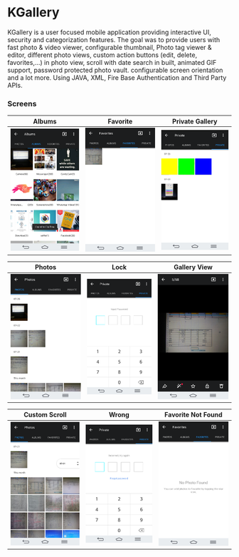 # KGallery
KGallery is a user focused mobile application providing interactive UI, security and categorization features. The goal was to provide users with fast photo & video viewer, configurable thumbnail, Photo tag viewer & editor, different photo views, custom action buttons (edit, delete, favorites,...) in photo view, scroll with date search in built, animated GIF support, password protected photo vault. configurable screen orientation and a lot more. Using JAVA, XML, Fire Base Authentication and Third Party APIs.



### Screens 
 Albums                    |  Favorite            | Private Gallery                      |
:-------------------------:|:-------------------------:|:-------------------------:|
![](/ScreenShots/Albums.png)        |  ![](/ScreenShots/Fvr8FFound.png)      |![](/ScreenShots/PrvateGal.png)        |

Photos                     |  Lock            | Gallery View                      |
:-------------------------:|:-------------------------:|:-------------------------:|
![](/ScreenShots/photos.png)        |  ![](/ScreenShots/lock.png)      |![](/ScreenShots/GalleyView.png)        |


Custom Scroll                     |   	Wrong            | Favorite Not Found                      |
:-------------------------:|:-------------------------:|:-------------------------:|
![](/ScreenShots/CustomScroll.png)        |  ![](/ScreenShots/Wrong.png)      |![](/ScreenShots/fvr8NF.png)        |



